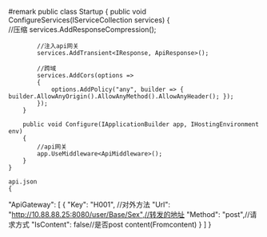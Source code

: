 
#remark
public class Startup
    {
        public void ConfigureServices(IServiceCollection services)
        {   
            //压缩
            services.AddResponseCompression();

            //注入api网关
            services.AddTransient<IResponse, ApiResponse>();

            //跨域
            services.AddCors(options =>
            {
                options.AddPolicy("any", builder => { builder.AllowAnyOrigin().AllowAnyMethod().AllowAnyHeader(); });
            });            
        }

        public void Configure(IApplicationBuilder app, IHostingEnvironment env)
        {
            //api网关
            app.UseMiddleware<ApiMiddleware>();
        }
    }    
    
    api.json
    {
  "ApiGateway": [
    {
      "Key": "H001", //对外方法
      "Url": "http://10.88.88.25:8080/user/Base/Sex",//转发的地址
      "Method": "post",//请求方式
      "IsContent": false//是否post content(Fromcontent)
    }
  ]
}

